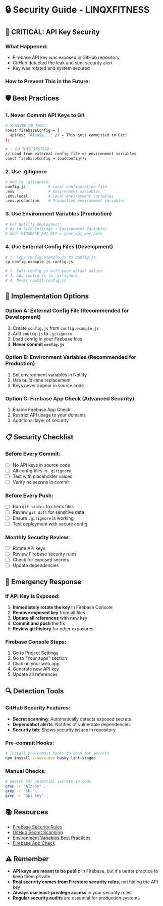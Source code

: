 # 🔒 Security Guide - LINQXFITNESS

## 🚨 **CRITICAL: API Key Security**

### **What Happened:**
- Firebase API key was exposed in GitHub repository
- GitHub detected the leak and sent security alert
- Key was rotated and system secured

### **How to Prevent This in the Future:**

## 🛡️ **Best Practices**

### **1. Never Commit API Keys to Git**
```bash
# ❌ NEVER DO THIS:
const firebaseConfig = {
  apiKey: "AIzaSy..." // ← This gets committed to Git!
};

# ✅ DO THIS INSTEAD:
// Load from external config file or environment variables
const firebaseConfig = loadConfig();
```

### **2. Use .gitignore**
```bash
# Add to .gitignore:
config.js          # Local configuration file
.env               # Environment variables
.env.local         # Local environment variables
.env.production    # Production environment variables
```

### **3. Use Environment Variables (Production)**
```bash
# For Netlify deployment:
# Go to Site Settings → Environment Variables
# Add: FIREBASE_API_KEY = your_api_key_here
```

### **4. Use External Config Files (Development)**
```bash
# 1. Copy config.example.js to config.js
cp config.example.js config.js

# 2. Edit config.js with your actual values
# 3. Add config.js to .gitignore
# 4. Never commit config.js
```

## 🔧 **Implementation Options**

### **Option A: External Config File (Recommended for Development)**
1. Create `config.js` from `config.example.js`
2. Add `config.js` to `.gitignore`
3. Load config in your Firebase files
4. **Never commit `config.js`**

### **Option B: Environment Variables (Recommended for Production)**
1. Set environment variables in Netlify
2. Use build-time replacement
3. Keys never appear in source code

### **Option C: Firebase App Check (Advanced Security)**
1. Enable Firebase App Check
2. Restrict API usage to your domains
3. Additional layer of security

## 📋 **Security Checklist**

### **Before Every Commit:**
- [ ] No API keys in source code
- [ ] All config files in `.gitignore`
- [ ] Test with placeholder values
- [ ] Verify no secrets in commit

### **Before Every Push:**
- [ ] Run `git status` to check files
- [ ] Review `git diff` for sensitive data
- [ ] Ensure `.gitignore` is working
- [ ] Test deployment with secure config

### **Monthly Security Review:**
- [ ] Rotate API keys
- [ ] Review Firebase security rules
- [ ] Check for exposed secrets
- [ ] Update dependencies

## 🚨 **Emergency Response**

### **If API Key is Exposed:**
1. **Immediately rotate the key** in Firebase Console
2. **Remove exposed key** from all files
3. **Update all references** with new key
4. **Commit and push** the fix
5. **Review git history** for other exposures

### **Firebase Console Steps:**
1. Go to Project Settings
2. Go to "Your apps" section
3. Click on your web app
4. Generate new API key
5. Update all references

## 🔍 **Detection Tools**

### **GitHub Security Features:**
- **Secret scanning**: Automatically detects exposed secrets
- **Dependabot alerts**: Notifies of vulnerable dependencies
- **Security tab**: Shows security issues in repository

### **Pre-commit Hooks:**
```bash
# Install pre-commit hooks to scan for secrets
npm install --save-dev husky lint-staged
```

### **Manual Checks:**
```bash
# Search for potential secrets in code
grep -r "AIzaSy" .
grep -r "sk-" .
grep -r "api_key" .
```

## 📚 **Resources**

- [Firebase Security Rules](https://firebase.google.com/docs/rules)
- [GitHub Secret Scanning](https://docs.github.com/en/code-security/secret-scanning)
- [Environment Variables Best Practices](https://12factor.net/config)
- [Firebase App Check](https://firebase.google.com/docs/app-check)

## ⚠️ **Remember**

- **API keys are meant to be public** in Firebase, but it's better practice to keep them private
- **Real security comes from Firestore security rules**, not hiding the API key
- **Always use least-privilege access** in your security rules
- **Regular security audits** are essential for production systems

